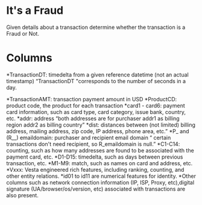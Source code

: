 # It's a Fraud
Given details about a transaction determine whether the transaction is a Fraud or Not.
# Columns

*TransactionDT: timedelta from a given reference datetime (not an actual timestamp) “TransactionDT "corresponds to the number of seconds in a day.

*TransactionAMT: transaction payment amount in USD
*ProductCD: product code, the product for each transaction
*card1 - card6: payment card information, such as card type, card category, issue bank, country, etc.
*addr: address 
  “both addresses are for purchaser
   addr1 as billing region
   addr2 as billing country”
*dist: distances between (not limited) billing address, mailing address, zip code, IP address, phone area, etc.”
*P_ and (R__) emaildomain: purchaser and recipient email domain
    “ certain transactions don't need recipient, so R_emaildomain is null.”
*C1-C14: counting, such as how many addresses are found to be associated with the payment card, etc.
*D1-D15: timedelta, such as days between previous transaction, etc.
*M1-M9: match, such as names on card and address, etc.
*Vxxx: Vesta engineered rich features, including ranking, counting, and other entity relations.
*id01 to id11 are numerical features for identity.
*Other columns such as network connection information (IP, ISP, Proxy, etc),digital signature (UA/browser/os/version, etc) associated with transactions are also present.
